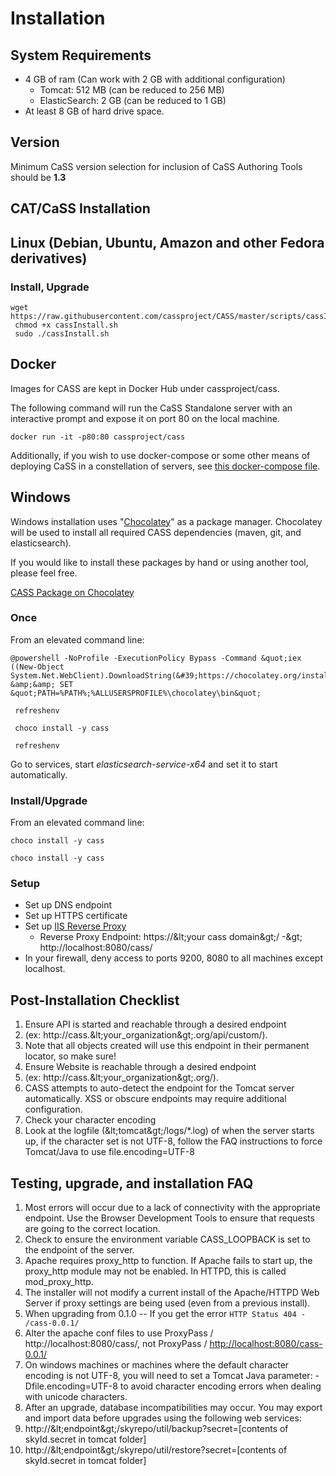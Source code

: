 # Installation


## System Requirements

- 4 GB of ram (Can work with 2 GB with additional configuration)
  - Tomcat: 512 MB (can be reduced to 256 MB)
  - ElasticSearch: 2 GB (can be reduced to 1 GB)
- At least 8 GB of hard drive space.


## Version

Minimum CaSS version selection for inclusion of CaSS Authoring Tools should be **1.3**

## CAT/CaSS Installation

## Linux (Debian, Ubuntu, Amazon and other Fedora derivatives)

### Install, Upgrade

```
wget https://raw.githubusercontent.com/cassproject/CASS/master/scripts/cassInstall.sh
 chmod +x cassInstall.sh
 sudo ./cassInstall.sh 
```

## Docker

Images for CASS are kept in Docker Hub under cassproject/cass.

The following command will run the CaSS Standalone server with an interactive prompt and expose it on port 80 on the local machine.

```
docker run -it -p80:80 cassproject/cass 
```

Additionally, if you wish to use docker-compose or some other means of deploying CaSS in a constellation of servers, see [this docker-compose file](https://github.com/cassproject/CASS/blob/master/docker-compose.yml).

## Windows

Windows installation uses &quot;[Chocolatey](https://chocolatey.org/)&quot; as a package manager. Chocolatey will be used to install all required CASS dependencies (maven, git, and elasticsearch).

If you would like to install these packages by hand or using another tool, please feel free.

[CASS Package on Chocolatey](https://chocolatey.org/packages/cass)

### Once

From an elevated command line:

```
@powershell -NoProfile -ExecutionPolicy Bypass -Command &quot;iex ((New-Object System.Net.WebClient).DownloadString(&#39;https://chocolatey.org/install.ps1&#39;))&quot; &amp;&amp; SET &quot;PATH=%PATH%;%ALLUSERSPROFILE%\chocolatey\bin&quot;

 refreshenv

 choco install -y cass

 refreshenv 
```

Go to services, start _elasticsearch-service-x64_ and set it to start automatically.

### Install/Upgrade

From an elevated command line:

```
choco install -y cass 

choco install -y cass
```


### Setup

- Set up DNS endpoint
- Set up HTTPS certificate
- Set up [IIS Reverse Proxy](https://weblogs.asp.net/owscott/creating-a-reverse-proxy-with-url-rewrite-for-iis)
  - Reverse Proxy Endpoint: https://\&lt;your cass domain\&gt;/ -\&gt; http://localhost:8080/cass/
- In your firewall, deny access to ports 9200, 8080 to all machines except localhost.


## Post-Installation Checklist

1. Ensure API is started and reachable through a desired endpoint
  1. (ex: http://cass.\&lt;your\_organization\&gt;.org/api/custom/).
  2. Note that all objects created will use this endpoint in their permanent locator, so make sure!
2. Ensure Website is reachable through a desired endpoint
  1. (ex: http://cass.\&lt;your\_organization\&gt;.org/).
  2. CASS attempts to auto-detect the endpoint for the Tomcat server automatically. XSS or obscure endpoints may require additional configuration.
3. Check your character encoding
  1. Look at the logfile (\&lt;tomcat\&gt;/logs/\*.log) of when the server starts up, if the character set is not UTF-8, follow the FAQ instructions to force Tomcat/Java to use file.encoding=UTF-8

## Testing, upgrade, and installation FAQ

1. Most errors will occur due to a lack of connectivity with the appropriate endpoint. Use the Browser Development Tools to ensure that requests are going to the correct location.
  1. Check to ensure the environment variable CASS\_LOOPBACK is set to the endpoint of the server.
2. Apache requires proxy\_http to function. If Apache fails to start up, the proxy\_http module may not be enabled. In HTTPD, this is called mod\_proxy\_http.
3. The installer will not modify a current install of the Apache/HTTPD Web Server if proxy settings are being used (even from a previous install).
4. When upgrading from 0.1.0 -- If you get the error `HTTP Status 404 - /cass-0.0.1/`
  1. Alter the apache conf files to use ProxyPass / http://localhost:8080/cass/, not ProxyPass / [http://localhost:8080/cass-0.0.1/](http://localhost:8080/cass-0.0.1/)
5. On windows machines or machines where the default character encoding is not UTF-8, you will need to set a Tomcat Java parameter: -Dfile.encoding=UTF-8 to avoid character encoding errors when dealing with unicode characters.
6. After an upgrade, database incompatibilities may occur. You may export and import data before upgrades using the following web services:
  1. http://\&lt;endpoint\&gt;/skyrepo/util/backup?secret=[contents of skyId.secret in tomcat folder]
  2. http://\&lt;endpoint\&gt;/skyrepo/util/restore?secret=[contents of skyId.secret in tomcat folder]
